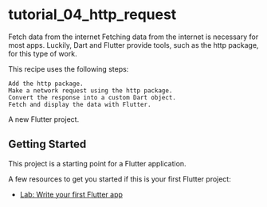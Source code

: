 # tutorial_04_http_request

Fetch data from the internet
Fetching data from the internet is necessary for most apps. Luckily, Dart and Flutter provide tools, such as the http package, for this type of work.

This recipe uses the following steps:

    Add the http package.
    Make a network request using the http package.
    Convert the response into a custom Dart object.
    Fetch and display the data with Flutter.


A new Flutter project.

## Getting Started

This project is a starting point for a Flutter application.

A few resources to get you started if this is your first Flutter project:

- [Lab: Write your first Flutter app](https://flutter.dev/docs/cookbook/networking/fetch-data)
